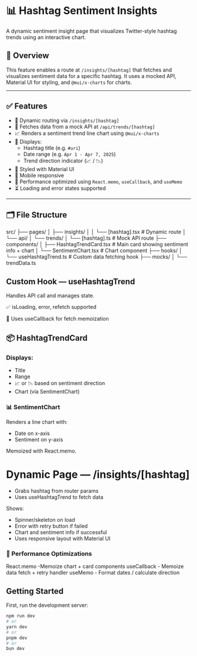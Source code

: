 # 📊 Hashtag Sentiment Insights

A dynamic sentiment insight page that visualizes Twitter-style hashtag trends using an interactive chart.

## 🧩 Overview

This feature enables a route at `/insights/[hashtag]` that fetches and visualizes sentiment data for a specific hashtag. It uses a mocked API, Material UI for styling, and `@mui/x-charts` for charts.

---

## ✅ Features

- 🔗 Dynamic routing via `/insights/[hashtag]`
- 📡 Fetches data from a mock API at `/api/trends/[hashtag]`
- 📈 Renders a sentiment trend line chart using `@mui/x-charts`
- 🧾 Displays:
  - Hashtag title (e.g. `#uri`)
  - Date range (e.g. `Apr 1 - Apr 7, 2025`)
  - Trend direction indicator (📈 / 📉)
- 💅 Styled with Material UI
- 📱 Mobile responsive
- 💪 Performance optimized using `React.memo`, `useCallback`, and `useMemo`
- ⏳ Loading and error states supported

---

## 🗂 File Structure

src/ 
├── pages/ 
  │ ├── insights/ │ │ └── [hashtag].tsx # Dynamic route 
│ └── api/ │ └── trends/ │ └── [hashtag].ts # Mock API route 
├── components/ │ ├── HashtagTrendCard.tsx # Main card showing sentiment info + chart 
  │ └── SentimentChart.tsx # Chart component 
├── hooks/ │ └── useHashtagTrend.ts # Custom data fetching hook 
├── mocks/ │ └── trendData.ts

## Custom Hook — useHashtagTrend
Handles API call and manages state.

✅ isLoading, error, refetch supported

🧠 Uses useCallback for fetch memoization


## 📦 HashtagTrendCard
### Displays:
- Title
- Range
- 📈 or 📉 based on sentiment direction
- Chart (via SentimentChart)

### 📊 SentimentChart
  Renders a line chart with:
- Date on x-axis
- Sentiment on y-axis

Memoized with React.memo.

# Dynamic Page — /insights/[hashtag]
- Grabs hashtag from router params
- Uses useHashtagTrend to fetch data

Shows:
- Spinner/skeleton on load
- Error with retry button if failed
- Chart and sentiment info if successful
- Uses responsive layout with Material UI

### 🧠 Performance Optimizations

React.memo -Memoize chart + card components
useCallback -	Memoize data fetch + retry handler
useMemo -	Format dates / calculate direction


## Getting Started

First, run the development server:

```bash
npm run dev
# or
yarn dev
# or
pnpm dev
# or
bun dev
```


